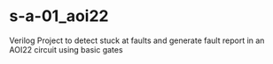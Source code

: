 # s-a-01_aoi22
Verilog Project to detect stuck at faults and generate fault report in an AOI22 circuit using basic gates
